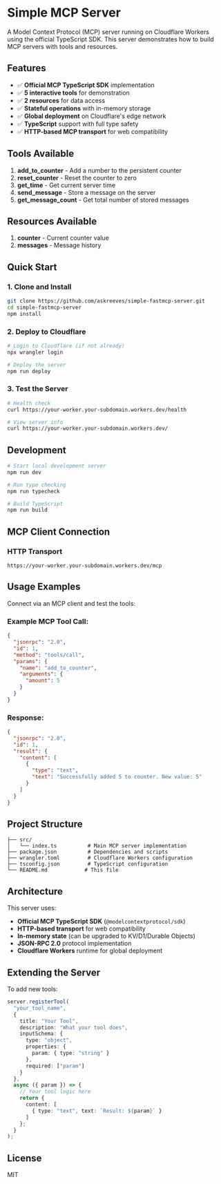 # Simple MCP Server

A Model Context Protocol (MCP) server running on Cloudflare Workers using the official TypeScript SDK. This server demonstrates how to build MCP servers with tools and resources.

## Features

- ✅ **Official MCP TypeScript SDK** implementation
- ✅ **5 interactive tools** for demonstration
- ✅ **2 resources** for data access
- ✅ **Stateful operations** with in-memory storage
- ✅ **Global deployment** on Cloudflare's edge network
- ✅ **TypeScript** support with full type safety
- ✅ **HTTP-based MCP transport** for web compatibility

## Tools Available

1. **add_to_counter** - Add a number to the persistent counter
2. **reset_counter** - Reset the counter to zero  
3. **get_time** - Get current server time
4. **send_message** - Store a message on the server
5. **get_message_count** - Get total number of stored messages

## Resources Available

1. **counter** - Current counter value
2. **messages** - Message history

## Quick Start

### 1. Clone and Install

```bash
git clone https://github.com/askreeves/simple-fastmcp-server.git
cd simple-fastmcp-server
npm install
```

### 2. Deploy to Cloudflare

```bash
# Login to Cloudflare (if not already)
npx wrangler login

# Deploy the server
npm run deploy
```

### 3. Test the Server

```bash
# Health check
curl https://your-worker.your-subdomain.workers.dev/health

# View server info
curl https://your-worker.your-subdomain.workers.dev/
```

## Development

```bash
# Start local development server
npm run dev

# Run type checking
npm run typecheck

# Build TypeScript
npm run build
```

## MCP Client Connection

### HTTP Transport
```
https://your-worker.your-subdomain.workers.dev/mcp
```

## Usage Examples

Connect via an MCP client and test the tools:

### Example MCP Tool Call:
```json
{
  "jsonrpc": "2.0",
  "id": 1,
  "method": "tools/call",
  "params": {
    "name": "add_to_counter",
    "arguments": {
      "amount": 5
    }
  }
}
```

### Response:
```json
{
  "jsonrpc": "2.0",
  "id": 1,
  "result": {
    "content": [
      {
        "type": "text",
        "text": "Successfully added 5 to counter. New value: 5"
      }
    ]
  }
}
```

## Project Structure

```
├── src/
│   └── index.ts          # Main MCP server implementation
├── package.json          # Dependencies and scripts
├── wrangler.toml         # Cloudflare Workers configuration
├── tsconfig.json         # TypeScript configuration
└── README.md            # This file
```

## Architecture

This server uses:
- **Official MCP TypeScript SDK** (`@modelcontextprotocol/sdk`)
- **HTTP-based transport** for web compatibility
- **In-memory state** (can be upgraded to KV/D1/Durable Objects)
- **JSON-RPC 2.0** protocol implementation
- **Cloudflare Workers** runtime for global deployment

## Extending the Server

To add new tools:
```typescript
server.registerTool(
  "your_tool_name",
  {
    title: "Your Tool",
    description: "What your tool does",
    inputSchema: {
      type: "object",
      properties: {
        param: { type: "string" }
      },
      required: ["param"]
    }
  },
  async ({ param }) => {
    // Your tool logic here
    return {
      content: [
        { type: "text", text: `Result: ${param}` }
      ]
    };
  }
);
```

## License

MIT